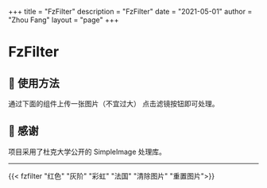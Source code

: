 +++
title = "FzFilter"
description = "FzFilter"
date = "2021-05-01"
author = "Zhou Fang"
layout = "page"
+++

# FzFilter

## 📘 使用方法

通过下面的组件上传一张图片（不宜过大）
点击滤镜按钮即可处理。

## 💖 感谢

项目采用了杜克大学公开的 SimpleImage 处理库。

------

{{< fzfilter "红色" "灰阶" "彩虹" "法国" "清除图片" "重置图片">}}
